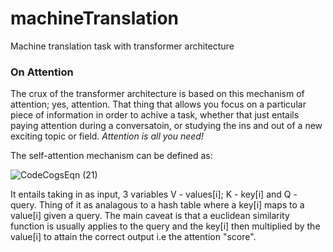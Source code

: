 # machineTranslation
Machine translation task with transformer architecture

### On Attention
The crux of the transformer architecture is based on this mechanism of attention; yes, attention. That thing that allows you focus on a particular piece of information in order to achive a task, whether that just entails paying attention during a conversatoin, or studying the ins and out of a new exciting topic or field. *Attention is all you need!*

The self-attention mechanism can be defined as:

![CodeCogsEqn (21)](https://user-images.githubusercontent.com/73560826/196820101-b7299aec-c5af-4414-a453-f86533675b29.svg)



It entails taking in as input, 3 variables V - values[i]; K - key[i] and Q - query. Thing of it as analagous to a hash table where a key[i] maps to a value[i] given a query. The main caveat is that a euclidean similarity function is usually applies to the query and the key[i] then multiplied by the value[i] to attain the correct output i.e the attention "score".
